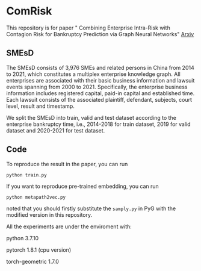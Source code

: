 # ComRisk
This repository is for paper " Combining Enterprise Intra-Risk with Contagion Risk for Bankruptcy Prediction via Graph Neural
Networks" [Arxiv](https://arxiv.org/abs/2202.03874)

## SMEsD
The SMEsD consists of 3,976 SMEs and related persons in China from 2014 to 2021, which constitutes a multiplex enterprise knowledge graph. All enterprises are associated with their basic business information and lawsuit events spanning from 2000 to 2021. Specifically, the enterprise business information includes registered capital,  paid-in capital and established time. Each lawsuit consists of the associated plaintiff, defendant, subjects, court level, result and timestamp.

We split the SMEsD into train, valid and test dataset according to the enterprise bankruptcy time, i.e., 2014-2018 for train dataset, 2019 for valid dataset and 2020-2021 for test dataset.

## Code
To reproduce the result in the paper, you can run

    python train.py 

If you want to reproduce pre-trained embedding, you can run

    python metapath2vec.py
 
  noted that you should firstly substitute the `samply.py` in PyG with the modified version in this repository.

All the experiments are under the enviroment with:

python 3.7.10

pytorch 1.8.1 (cpu version)

torch-geometric 1.7.0



